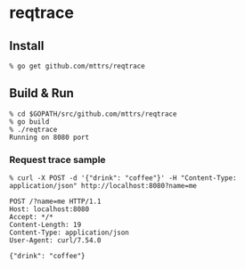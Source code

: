 # reqtrace

## Install
```
% go get github.com/mttrs/reqtrace
```

## Build & Run
```
% cd $GOPATH/src/github.com/mttrs/reqtrace
% go build
% ./reqtrace
Running on 8080 port
```

### Request trace sample
```
% curl -X POST -d '{"drink": "coffee"}' -H "Content-Type: application/json" http://localhost:8080?name=me

POST /?name=me HTTP/1.1
Host: localhost:8080
Accept: */*
Content-Length: 19
Content-Type: application/json
User-Agent: curl/7.54.0

{"drink": "coffee"}
```
